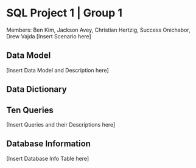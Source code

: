 
# SQL Project 1 | Group 1
Members: Ben Kim, Jackson Avey, Christian Hertzig, Success Onichabor, Drew Vajda
[Insert Scenario here]





## Data Model
[Insert Data Model and Description here]

## Data Dictionary

## Ten Queries
[Insert Queries and their Descriptions here]

## Database Information
[Insert Database Info Table here]
